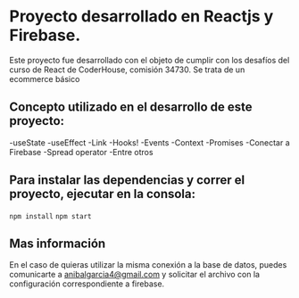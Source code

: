 # Proyecto desarrollado en Reactjs y Firebase.

Este proyecto fue desarrollado con el objeto de cumplir con los desafíos del curso de React de CoderHouse, comisión 34730. Se trata de un ecommerce básico

## Concepto utilizado en el desarrollo de este proyecto:
-useState
-useEffect
-Link
-Hooks!
-Events
-Context
-Promises
-Conectar a Firebase
-Spread operator
-Entre otros

## Para instalar las dependencias y correr el proyecto, ejecutar en la consola:
 `npm install`
 `npm start`


## Mas información 
En el caso de quieras utilizar la misma conexión a la base de datos, puedes comunicarte a anibalgarcia4@gmail.com y solicitar el archivo con la configuración correspondiente a firebase.

